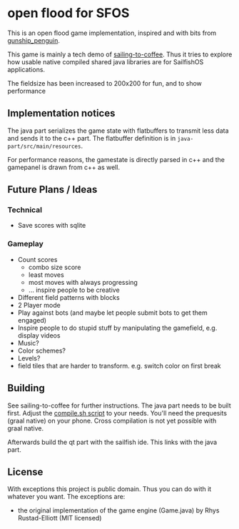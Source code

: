 # open flood for SFOS

This is an open flood game implementation, inspired and with bits from [gunship_penguin](https://github.com/GunshipPenguin/open_flood).

This game is mainly a tech demo of [sailing-to-coffee](https://github.com/thigg/sailing-to-coffee).
Thus it tries to explore how usable native compiled shared java libraries are for SailfishOS applications.

The fieldsize has been increased to 200x200 for fun, and to show performance

## Implementation notices
The java part serializes the game state with flatbuffers to transmit less data and sends it to the c++ part.
The flatbuffer definition is in `java-part/src/main/resources`.

For performance reasons, the gamestate is directly parsed in c++ and the gamepanel is drawn from c++ as well.

## Future Plans / Ideas

### Technical
 - Save scores with sqlite

### Gameplay
 - Count scores
   - combo size score
   - least moves
   - most moves with always progressing
   - ... inspire people to be creative
 - Different field patterns with blocks
 - 2 Player mode
 - Play against bots (and maybe let people submit bots to get them engaged)
 - Inspire people to do stupid stuff by manipulating the gamefield, e.g. display videos
 - Music?
 - Color schemes?
 - Levels?
 - field tiles that are harder to transform. e.g. switch color on first break

## Building
See sailing-to-coffee for further instructions.
The java part needs to be built first. Adjust the [compile.sh script](java-part/compile.sh) to your needs.
You'll need the prequesits (graal native) on your phone. Cross compilation is not yet possible with graal native.

Afterwards build the qt part with the sailfish ide. This links with the java part.

## License
With exceptions this project is public domain. Thus you can do with it whatever you want.
The exceptions are:
 - the original implementation of the game engine (Game.java) by Rhys Rustad-Elliott (MIT licensed)
